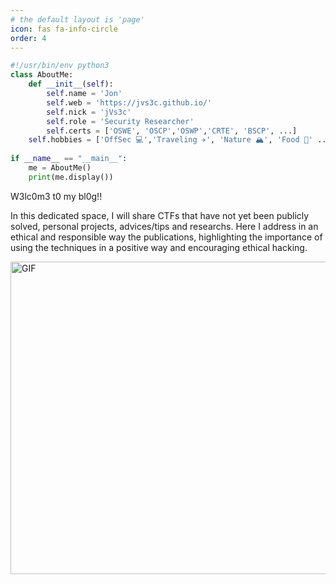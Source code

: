 ```yaml
---
# the default layout is 'page'
icon: fas fa-info-circle
order: 4
---
```

```python
#!/usr/bin/env python3
class AboutMe:
    def __init__(self):
        self.name = 'Jon'
        self.web = 'https://jvs3c.github.io/'
        self.nick = 'jVs3c'
        self.role = 'Security Researcher'
        self.certs = ['OSWE', 'OSCP','OSWP','CRTE', 'BSCP', ...]
	self.hobbies = ['OffSec 💻','Traveling ✈️', 'Nature 🏔️', 'Food 🍣' ...]
		
if __name__ == "__main__":
    me = AboutMe()
    print(me.display())
```

<p>W3lc0m3 t0 my bl0g!!</p>
<p>In this dedicated space, I will share CTFs that have not yet been publicly solved, personal projects, advices/tips and researchs. Here I address in an ethical and responsible way the publications, highlighting the importance of using the techniques in a positive way and encouraging ethical hacking.</p>
<img src="https://media.giphy.com/media/A06UFEx8jxEwU/giphy.gif" width="900" display="block" height="500" alt="GIF"/>

